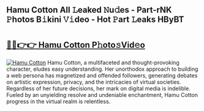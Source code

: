 ## Hamu Cotton All 𝙻eaked 𝙽u𝚍es - Part-rNK 𝙿hotos B𝚒kini 𝚅𝚒deo - Hot 𝙿art 𝙻eaks HByBT

# <h2><a href="http://ld6dxq.urlbe.top/?page=Hamu+Cotton">🔗🔗👉👉 Hamu Cotton P𝚑oto𝚜Vid𝚎o</a></h2>

[![Hamu Cotton](https://i.imgur.com/eBuTRDB.gif)](http://ld6dxq.urlbe.top/?page=Hamu+Cotton)
Hamu Cotton, a multifaceted and thought-provoking character, eludes easy understanding. Her unorthodox approach to building a web persona has magnetized and offended followers, generating debates on artistic expression, privacy, and the intricacies of virtual societies. Regardless of her future decisions, her mark on digital media is indelible. Fueled by an unyielding resolve and undeniable enchantment, Hamu Cotton progress in the virtual realm is relentless.
